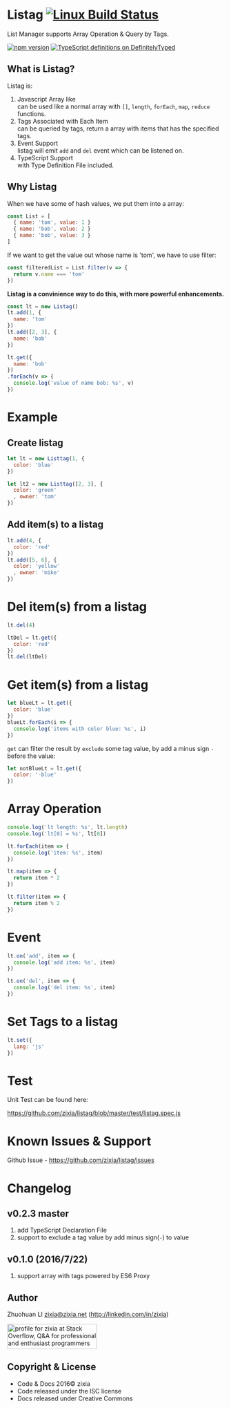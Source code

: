 # Listag [![Linux Build Status](https://travis-ci.org/zixia/listag.svg?branch=master)](https://travis-ci.org/zixia/listag)

List Manager supports Array Operation & Query by Tags.

[![npm version](https://badge.fury.io/js/listag.svg)](https://badge.fury.io/js/listag)
[![TypeScript definitions on DefinitelyTyped](http://definitelytyped.org/badges/standard-flat.svg)](http://definitelytyped.org)


## What is Listag?

Listag is:

1. Javascript Array like  
    can be used like a normal array with `[]`, `length`, `forEach`, `map`, `reduce` functions.
2. Tags Associated with Each Item  
    can be queried by tags, return a array with items that has the specified tags.
3. Event Support  
    listag will emit `add` and `del` event which can be listened on.
4. TypeScript Support  
    with Type Definition File included.

## Why Listag

When we have some of hash values, we put them into a array:

```javascript
const List = [
  { name: 'tom', value: 1 }
  { name: 'bob', value: 2 }
  { name: 'bob', value: 3 }
]
```

If we want to get the value out whose name is 'tom', we have to use filter:

```javascript
const filteredList = List.filter(v => {
  return v.name === 'tom'
})
```

**Listag is a convinience way to do this, with more powerful enhancements.**

```javascript
const lt = new Listag()
lt.add(1, {
  name: 'tom'
})
lt.add([2, 3], {
  name: 'bob'
})

lt.get({
  name: 'bob'
})
.forEach(v => {
  console.log('value of name bob: %s', v)
})
```

# Example

## Create listag


```javascript
let lt = new Listtag(1, {
  color: 'blue'
})

let lt2 = new Listtag([2, 3], {
  color: 'green'
  , owner: 'tom'
})

```

## Add item(s) to a listag

```javascript
lt.add(4, {
  color: 'red'
})
lt.add([5, 6], {
  color: 'yellow'
  , owner: 'mike'
})
```

# Del item(s) from a listag

```javascript
lt.del(4)

ltDel = lt.get({
  color: 'red'
})
lt.del(ltDel)
```

# Get item(s) from a listag

```javascript
let blueLt = lt.get({
  color: 'blue'
})
blueLt.forEach(i => {
  console.log('items with color blue: %s', i)
})
```

`get` can filter the result by `exclude` some tag value, by add a minus sign `-` before the value:

```javascript
let notBlueLt = lt.get({
  color: '-blue'
})
```

# Array Operation

```javascript
console.log('lt length: %s', lt.length)
console.log('lt[0] = %s', lt[0])

lt.forEach(item => {
  console.log('item: %s', item)
})

lt.map(item => {
  return item * 2
})

lt.filter(item => {
  return item % 2
})
```

# Event

```javascript
lt.on('add', item => {
  console.log('add item: %s', item)
})

lt.on('del', item => {
  console.log('del item: %s', item)
})

```

# Set Tags to a listag

```javascript
lt.set({
  lang: 'js'
})
```

# Test

Unit Test can be found here:

https://github.com/zixia/listag/blob/master/test/listag.spec.js

# Known Issues & Support
Github Issue - https://github.com/zixia/listag/issues

# Changelog

## v0.2.3 master
1. add TypeScript Declaration File
1. support to exclude a tag value by add minus sign(`-`) to value

## v0.1.0 (2016/7/22)
1. support array with tags powered by ES6 Proxy

Author
-----------------
Zhuohuan LI <zixia@zixia.net> (http://linkedin.com/in/zixia)

<a href="http://stackoverflow.com/users/1123955/zixia">
  <img src="http://stackoverflow.com/users/flair/1123955.png" width="208" height="58" alt="profile for zixia at Stack Overflow, Q&amp;A for professional and enthusiast programmers" title="profile for zixia at Stack Overflow, Q&amp;A for professional and enthusiast programmers">
</a>

Copyright & License
-------------------
* Code & Docs 2016© zixia
* Code released under the ISC license
* Docs released under Creative Commons
